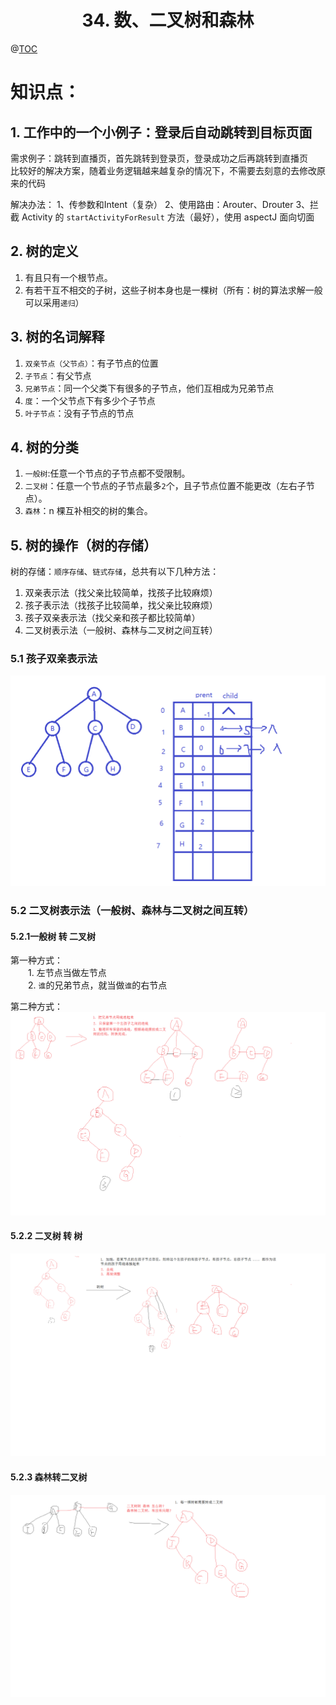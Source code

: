 # <center>34. 数、二叉树和森林<center>
@[TOC](数据结构和算法)

# 知识点：


## 1. 工作中的一个小例子：登录后自动跳转到目标页面

需求例子：跳转到直播页，首先跳转到登录页，登录成功之后再跳转到直播页   
比较好的解决方案，随着业务逻辑越来越复杂的情况下，不需要去刻意的去修改原来的代码  

解决办法：
1、传参数和Intent（复杂）
2、使用路由：Arouter、Drouter
3、拦截 Activity 的 `startActivityForResult` 方法（最好），使用 aspectJ 面向切面


## 2. 树的定义

1. 有且只有一个根节点。
2. 有若干互不相交的子树，这些子树本身也是一棵树（所有：树的算法求解一般可以采用`递归`）

## 3. 树的名词解释

1. `双亲节点（父节点）`：有子节点的位置
2. `子节点`：有父节点
3. `兄弟节点`：同一个父类下有很多的子节点，他们互相成为兄弟节点
4. `度`：一个父节点下有多少个子节点
5. `叶子节点`：没有子节点的节点

## 4. 树的分类

1. `一般树`:任意一个节点的子节点都不受限制。
2. `二叉树`：任意一个节点的子节点最多`2`个，且子节点位置不能更改（左右子节点）。
3. `森林`：n 棵互补相交的树的集合。
    

## 5. 树的操作（树的存储）

树的存储：`顺序存储`、`链式存储`，总共有以下几种方法：

1. 双亲表示法（找父亲比较简单，找孩子比较麻烦）
2. 孩子表示法（找孩子比较简单，找父亲比较麻烦）
3. 孩子双亲表示法（找父亲和孩子都比较简单）
4. 二叉树表示法（一般树、森林与二叉树之间互转）

### 5.1 孩子双亲表示法

![](34.孩子双亲表示法.png)

### 5.2 二叉树表示法（一般树、森林与二叉树之间互转）

#### 5.2.1一般树 转 二叉树

第一种方式：  
　　1. 左节点当做左节点  
　　2. `谁`的兄弟节点，就当做`谁`的右节点  

第二种方式：
![](34.树转二叉树.png)

#### 5.2.2 二叉树 转 树

![](34.二叉树转树.png)

#### 5.2.3 森林转二叉树

![](34.森林转二叉树.png)




















